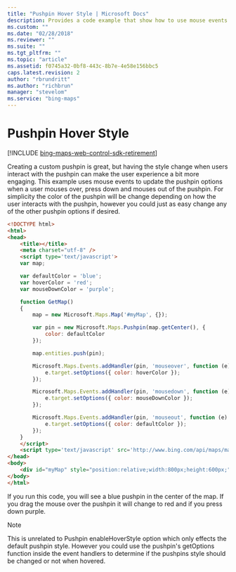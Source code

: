 ```yaml
---
title: "Pushpin Hover Style | Microsoft Docs"
description: Provides a code example that show how to use mouse events to update the pushpin options when a user interacts with the pushpin.
ms.custom: ""
ms.date: "02/28/2018"
ms.reviewer: ""
ms.suite: ""
ms.tgt_pltfrm: ""
ms.topic: "article"
ms.assetid: f0745a32-0bf8-443c-8b7e-4e58e156bbc5
caps.latest.revision: 2
author: "rbrundritt"
ms.author: "richbrun"
manager: "stevelom"
ms.service: "bing-maps"
---
```


# Pushpin Hover Style

[!INCLUDE [bing-maps-web-control-sdk-retirement](../../includes/bing-maps-web-control-sdk-retirement.md)]

Creating a custom pushpin is great, but having the style change when users interact with the pushpin can make the user experience a bit more engaging. This example uses mouse events to update the pushpin options when a user mouses over, press down and mouses out of the pushpin. For simplicity the color of the pushpin will be change depending on how the user interacts with the pushpin, however you could just as easy change any of the other pushpin options if desired. 

```html
<!DOCTYPE html>
<html>
<head>
    <title></title>
    <meta charset="utf-8" />
	<script type='text/javascript'>
    var map;

    var defaultColor = 'blue';
    var hoverColor = 'red';
    var mouseDownColor = 'purple';

    function GetMap()
    {
        map = new Microsoft.Maps.Map('#myMap', {});

        var pin = new Microsoft.Maps.Pushpin(map.getCenter(), {
            color: defaultColor
        });

        map.entities.push(pin);

        Microsoft.Maps.Events.addHandler(pin, 'mouseover', function (e) {
            e.target.setOptions({ color: hoverColor });
        });

        Microsoft.Maps.Events.addHandler(pin, 'mousedown', function (e) {
            e.target.setOptions({ color: mouseDownColor });
        });

        Microsoft.Maps.Events.addHandler(pin, 'mouseout', function (e) {
            e.target.setOptions({ color: defaultColor });
        });
    }
    </script>
    <script type='text/javascript' src='http://www.bing.com/api/maps/mapcontrol?callback=GetMap&key=[YOUR_BING_MAPS_KEY]' async defer></script>
</head>
<body>
    <div id="myMap" style="position:relative;width:800px;height:600px;"></div>
</body>
</html>
```

If you run this code, you will see a blue pushpin in the center of the map. If you drag the mouse over the pushpin it will change to red and if you press down purple. 

> [!Note]
> This is unrelated to Pushpin enableHoverStyle option which only effects the default pushpin style. However you could use the pushpin's getOptions function inside the event handlers to determine if the pushpins style should be changed or not when hovered.  
